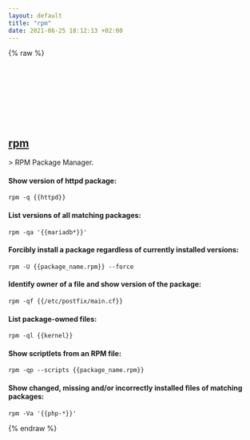 ```yaml
---
layout: default
title: "rpm"
date: 2021-06-25 18:12:13 +02:00
---
```

{% raw %}
<h2 id="rpm">
  <a href="/en/linux/rpm.html">rpm</a> <a href="#rpm"><svg class="icon">
    <use href="/assets/images/unicode_sprite.svg#link" />
  </svg></a>
</h2>
> RPM Package Manager.

#### Show version of httpd package:
```shell
rpm -q {{httpd}}
```
#### List versions of all matching packages:
```shell
rpm -qa '{{mariadb*}}'
```
#### Forcibly install a package regardless of currently installed versions:
```shell
rpm -U {{package_name.rpm}} --force
```
#### Identify owner of a file and show version of the package:
```shell
rpm -qf {{/etc/postfix/main.cf}}
```
#### List package-owned files:
```shell
rpm -ql {{kernel}}
```
#### Show scriptlets from an RPM file:
```shell
rpm -qp --scripts {{package_name.rpm}}
```
#### Show changed, missing and/or incorrectly installed files of matching packages:
```shell
rpm -Va '{{php-*}}'
```
{% endraw %}
